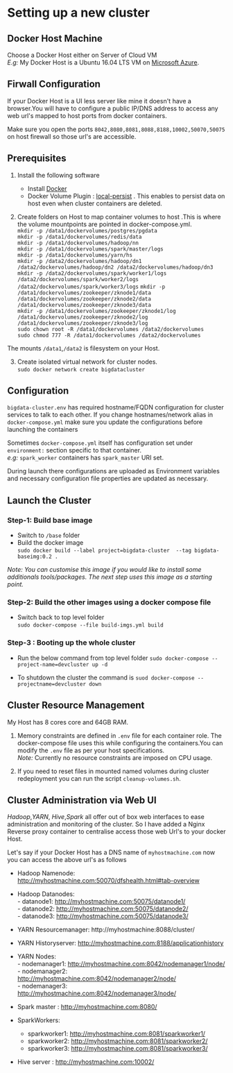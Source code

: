 # Setting up a new cluster

## Docker Host Machine 
Choose a Docker Host either on Server of Cloud VM   
_E.g:_ My Docker Host is a Ubuntu 16.04 LTS VM on [Microsoft Azure](https://portal.azure.com). 

## Firwall Configuration
If your Docker Host is a UI less server like mine it doesn't have a browser.You will have to configure a public IP/DNS address to access any web url's mapped to host ports from docker containers.

Make sure you open the ports `8042,8080,8081,8088,8188,10002,50070,50075` on host firewall so those url's are accessible. 

## Prerequisites
1. Install the following software
   - Install [Docker](https://docs.docker.com/engine/installation/linux/docker-ce)   
   - Docker Volume Plugin : [local-persist](https://github.com/CWSpear/local-persist) . This enables to persist data on host  even when cluster containers are deleted.  

2. Create folders on Host to map container volumes to host .This is where the volume mountpoints are pointed in docker-compose.yml.   
      `mkdir -p /data1/dockervolumes/postgres/pgdata`  
      `mkdir -p /data1/dockervolumes/redis/data`  
      `mkdir -p /data1/dockervolumes/hadoop/nn`  
      `mkdir -p /data1/dockervolumes/spark/master/logs`   
      `mkdir -p /data1/dockervolumes/yarn/hs`  
      `mkdir -p /data2/dockervolumes/hadoop/dn1 /data2/dockervolumes/hadoop/dn2 /data2/dockervolumes/hadoop/dn3`    
      `mkdir -p /data2/dockervolumes/spark/worker1/logs /data2/dockervolumes/spark/worker2/logs /data2/dockervolumes/spark/worker3/logs`
      `mkdir -p /data1/dockervolumes/zookeeper/zknode1/data /data1/dockervolumes/zookeeper/zknode2/data /data1/dockervolumes/zookeeper/zknode3/data`  
	`mkdir -p /data1/dockervolumes/zookeeper/zknode1/log /data1/dockervolumes/zookeeper/zknode2/log    /data1/dockervolumes/zookeeper/zknode3/log`  
	`sudo chown root -R /data1/dockervolumes /data2/dockervolumes`  
	`sudo chmod 777 -R /data1/dockervolumes /data2/dockervolumes`      
	
  The mounts `/data1`,`/data2` is filesystem on your Host.

3. Create isolated virtual network for cluster nodes.   
    `sudo docker network create bigdatacluster`

## Configuration
`bigdata-cluster.env` has required hostname/FQDN configuration for cluster services to talk to each other. If you change hostnames/network alias in `docker-compose.yml` make sure you update the configurations before launching the containers 

Sometimes `docker-compose.yml` itself has configuration set under `environment:` section specific to that container.   
_e.g:_ `spark_worker` containers has `spark_master` URI set.

During launch there configurations are uploaded as Environment variables and necessary configuration file properties are updated as necessary.


## Launch the Cluster

### Step-1: Build base image 
- Switch to `/base` folder   
- Build the docker image  
`sudo docker build --label project=bigdata-cluster  --tag bigdata-baseimg:0.2 .`

*Note: You can customise this image if you would like to install some additionals tools/packages. The next step uses this image as a starting point.*

### Step-2: Build the other images using a docker compose file
-  Switch back to top level folder  
`sudo docker-compose --file build-imgs.yml build`

### Step-3 : Booting up the whole cluster
- Run the below command from top level folder
`sudo docker-compose --project-name=devcluster up -d`

- To shutdown the cluster the command is
`suod docker-compose --projectname=devcluster down`  

## Cluster Resource Management
My Host has 8 cores core and 64GB RAM.  

1. Memory constraints are defined in `.env` file for each container role. The docker-compose file uses this while configuring the containers.You can modify the `.env` file as per your host specifications.  
_Note:_ Currently no resource constraints are imposed on CPU usage.  

2. If you need to reset files in mounted named volumes during cluster redeployment you can run the script `cleanup-volumes.sh`.  


## Cluster Administration via Web UI

_Hadoop_,_YARN_, _Hive_,_Spark_ all offer out of box web interfaces to ease administration and monitoring of the cluster. So I have added a Nginx Reverse proxy container to centralise access those web Url's to your docker Host.

Let's say if your Docker Host has a DNS name of `myhostmachine.com` now you can access the above url's as follows  


- Hadoop Namenode: http://myhostmachine.com:50070/dfshealth.html#tab-overview    
- Hadoop Datanodes:    
      - datanode1: http://myhostmachine.com:50075/datanode1/  
      - datanode2: http://myhostmachine.com:50075/datanode2/  
      - datanode3: http://myhostmachine.com:50075/datanode3/ 


- YARN Resourcemanager: http://myhostmachine:8088/cluster/    
- YARN Historyserver: http://myhostmachine.com:8188/applicationhistory  
- YARN Nodes:   
      - nodemanager1: http://myhostmachine.com:8042/nodemanager1/node/  
      - nodemanager2: http://myhostmachine.com:8042/nodemanager2/node/  
      - nodemanager3: http://myhostmachine.com:8042/nodemanager3/node/


- Spark master : http://myhostmachine.com:8080/  
- SparkWorkers:
     - sparkworker1: http://myhostmachine.com:8081/sparkworker1/
     - sparkworker2: http://myhostmachine.com:8081/sparkworker2/
     - sparkworker3: http://myhostmachine.com:8081/sparkworker3/
    
- Hive server : http://myhostmachine.com:10002/
